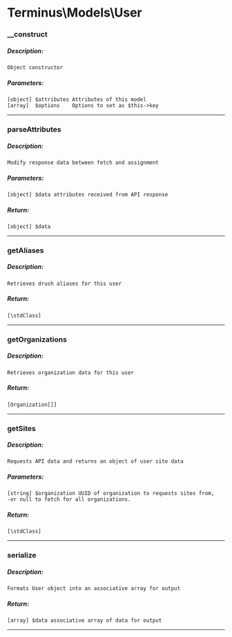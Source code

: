 # Terminus\Models\User

### __construct
##### Description:
    Object constructor

##### Parameters:
    [object] $attributes Attributes of this model
    [array]  $options    Options to set as $this->key

---

### parseAttributes
##### Description:
    Modify response data between fetch and assignment

##### Parameters:
    [object] $data attributes received from API response

##### Return:
    [object] $data

---

### getAliases
##### Description:
    Retrieves drush aliases for this user

##### Return:
    [\stdClass]

---

### getOrganizations
##### Description:
    Retrieves organization data for this user

##### Return:
    [Organization[]]

---

### getSites
##### Description:
    Requests API data and returns an object of user site data

##### Parameters:
    [string] $organization UUID of organization to requests sites from,
    -or null to fetch for all organizations.

##### Return:
    [\stdClass]

---

### serialize
##### Description:
    Formats User object into an associative array for output

##### Return:
    [array] $data associative array of data for output

---

